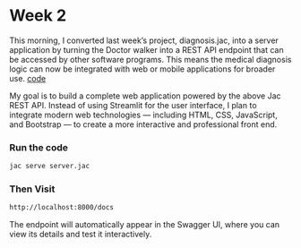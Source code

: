 # Week 2
This morning, I converted last week’s project, diagnosis.jac, into a server application by turning the Doctor walker into a REST API endpoint that can be accessed by other software programs. This means the medical diagnosis logic can now be integrated with web or mobile applications for broader use. [code](https://github.com/MithamoMorgan/Building-Generative-AI-Applications/blob/main/Week2_Project/server.jac)

My goal is to build a complete web application powered by the above Jac REST API.
Instead of using Streamlit for the user interface, I plan to integrate modern web technologies — including HTML, CSS, JavaScript, and Bootstrap — to create a more interactive and professional front end.

### Run the code
```bash
jac serve server.jac
```
### Then Visit
```bash
http://localhost:8000/docs
```
The endpoint will automatically appear in the Swagger UI, where you can view its details and test it interactively.
